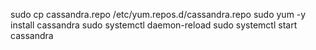 sudo cp cassandra.repo /etc/yum.repos.d/cassandra.repo
sudo yum -y install cassandra
sudo systemctl daemon-reload
sudo systemctl start cassandra
